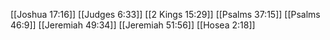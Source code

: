 [[Joshua 17:16]]
[[Judges 6:33]]
[[2 Kings 15:29]]
[[Psalms 37:15]]
[[Psalms 46:9]]
[[Jeremiah 49:34]]
[[Jeremiah 51:56]]
[[Hosea 2:18]]
